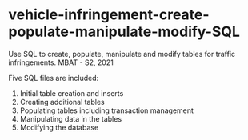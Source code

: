 # vehicle-infringement-create-populate-manipulate-modify-SQL
Use SQL to create, populate, manipulate and modify tables for traffic infringements. MBAT - S2, 2021

Five SQL files are included:
1. Initial table creation and inserts
2. Creating additional tables
3. Populating tables including transaction management
4. Manipulating data in the tables
5. Modifying the database
